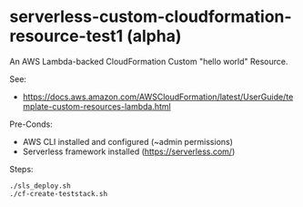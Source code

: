 # serverless-custom-cloudformation-resource-test1 (alpha)

An AWS Lambda-backed CloudFormation Custom "hello world" Resource.

See:

- https://docs.aws.amazon.com/AWSCloudFormation/latest/UserGuide/template-custom-resources-lambda.html

Pre-Conds:

- AWS CLI installed and configured (~admin permissions)
- Serverless framework installed (https://serverless.com/)

Steps:

    ./sls_deploy.sh
    ./cf-create-teststack.sh


